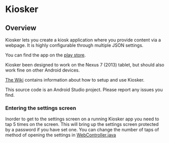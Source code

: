 Kiosker
=======
## Overview
Kiosker lets you create a kiosk application where you provide content via a webpage.
It is highly configurable through multiple JSON settings.

You can find the app on the [play store](https://play.google.com/store/apps/details?id=dk.itu.kiosker).

Kiosker been designed to work on the Nexus 7 (2013) tablet, but should also work fine on other Android devices.

[The Wiki](https://github.com/mofus/Kiosker/wiki/) contains information about how to setup and use Kiosker.

This source code is an Android Studio project.
Please report any issues you find.

### Entering the settings screen
Inorder to get to the settings screen on a running Kiosker app you need to tap 5 times on the screen.
This will bring up the settings screen protected by a password if you have set one.
You can change the number of taps of method of opening the settings in [WebController.java](https://github.com/mofus/Kiosker/blob/master/Kiosker/src/main/java/dk/itu/kiosker/controllers/WebController.java)
